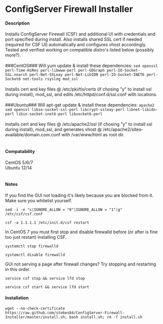 ConfigServer Firewall Installer
===============================

#### Description ####
Installs ConfigServer Firewall (CSF) and additional UI with credentials and port specified during install. Also installs shared SSL cert if needed (required for CSF UI) automatically and configures vhost accordingly. Tested and verified working on compatible distro's listed below (possibly more?).
<br><br>
###CentOS###
Will yum update & install these dependencies: ```sed openssl perl-Time-HiRes perl-libwww-perl perl-GDGraph perl-IO-Socket-SSL.noarch perl-Net-SSLeay perl-Net-LibIDN perl-IO-Socket-INET6 perl-Socket6 net-tools rsyslog mod_ssl```
<br><br>
Installs cert and key files @ /etc/pki/tls/certs (if chosing "y" to install ssl during install), mod_ssl, and edits /etc/httpd/conf.d/ssl.conf with locations.
<br><br>
###Ubuntu###
Will apt-get update & install these dependencies: ```apache2 sed openssl libio-socket-ssl-perl libcrypt-ssleay-perl libnet-libidn-perl libio-socket-inet6-perl libsocket6-perl```
<br><br>
Installs cert and key files @ /etc/apache2/ssl (if chosing "y" to install ssl during install), mod_ssl, and generates vhost @ /etc/apache2/sites-available/domain.com.conf with /var/www/html as root dir.
<br><br>
#### Compatability ####
CentOS 5/6/7
<br>
Ubuntu 12/14
<br><br>
#### Notes ####
If you find the GUI not loading it's likely because you are blocked from it. Make sure you whitelist yourself.
```
sed -i -e "s|IGNORE_ALLOW = "0"|IGNORE_ALLOW = "1"|g" /etc/csf/csf.conf
```
```
csf -a 1.1.1.1 /etc/init.d/csf restart
```
In CentOS 7 you must first stop and disable firewalld before (or after is fine too just restart) installing CSF. 
```
systemctl stop firewalld
```
```
systemctl disable firewalld
```
GUI not serving a page after firewall changes? Try stopping and restarting in this order.
```
service csf stop && service lfd stop
```
```
service csf start && service lfd start
```
#### Installation ####

```
wget --no-check-certificate https://raw.github.com/stokes84/ConfigServer-Firewall-Installer/master/install.sh; bash install.sh; rm -f install.sh
```
